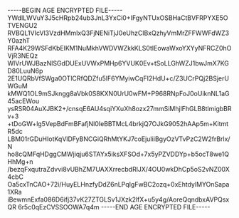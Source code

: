 -----BEGIN AGE ENCRYPTED FILE-----
YWdlLWVuY3J5cHRpb24ub3JnL3YxCi0+IFgyNTUxOSBHaCtBVFRPYXE5OTVENGU2
RVBQL1VIcVl3VzdHMmlxQ3FjNENiTjJ0eUhzClBxQzhyVmMrZFFWWFdWZ3Y0azhT
RFA4K29WSFdKbElKM1NuMkhVWDVWZkkKLS0tIEowaWxoYXYyNFRCZ0hOVjR3NEQz
WlVrUWJBazNlSGdDUExUVWxPMHp6YVUK0Ev+tSoLLGhWZJ1bwJmX7KGD80LuuN6p
2E1UQRbVfSWga0OTlCRfQDZfu5lF6YMyiwCqFI2HdU+c/Z3UCrPQj2BSjerUWGuM
kMWQ1OL9mSJkngg8aVbk0S8KXN0UrU0wFM+P968RNpFoJ0oUiknNL1aG45acEWou
ysRSR04AuXJBK2+/cnsqE6AU4sqiYXuXh8ozx27mmSiMhjlFhGLB8tlmigbBRv+3
+tDoGW+lg5VepBdFmBFafjNl0IeBBTMcL4brkjQ7OJkG9052hAAp5m+KitmtR5dc
LBM01rGDuHIotKqVlDFyBNCGiQRhMtYKJ7coEjuIiiBgyOzVTvPzC2W2frBrlx/N
ho8cQMFqHDggCMWjiqju6STAYx5iksXFSOd+7x5yPZVDDYp+b5ocT8we1QHhMg+n
/bezqFxqutraZdvvi8vUBhZM7UAXXrrecbdRlJX/4OU0wkDhCp5oS2vNZ00X4cbC
Oa5cxTnCAO+72i/HuyELHnzfyDdZ6nLPqIgFwBC2ozq+0xEhtdylMYOnSapa1XRa
iBewmnExfa086D6ifj37vK27ZTGLSv1JXzk2lfX+u5y4g/AoreQqndbxAVPQsxQR
6r5c0qEzCVSSOOWA7q4m
-----END AGE ENCRYPTED FILE-----
